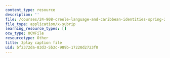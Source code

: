 ```yaml
---
content_type: resource
description: ''
file: /courses/24-908-creole-language-and-caribbean-identities-spring-2017/bf2372da83d35b3c989b17220d2723f0_OKAsxiE8ziY.vtt
file_type: application/x-subrip
learning_resource_types: []
ocw_type: OCWFile
resourcetype: Other
title: 3play caption file
uid: bf2372da-83d3-5b3c-989b-17220d2723f0
---
```

